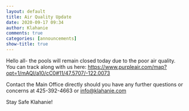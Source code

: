 ```yaml
---
layout: default
title: Air Quality Update 
date: 2020-09-17 09:34
author: Klahanie
comments: true
categories: [announcements]
show-title: true
---
```

Hello all- the pools will remain closed today due to the poor air quality.  
You can track along with us here: https://www.purpleair.com/map?opt=1/mAQI/a10/cC0#11/47.5707/-122.0073

Contact the Main Office directly should you have any further questions or concerns at 425-392-4663 or info@klahanie.com

Stay Safe Klahanie!
